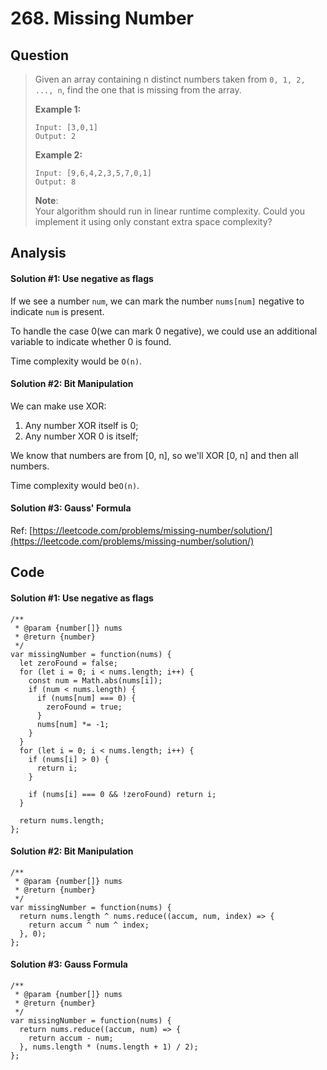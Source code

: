 # 268. Missing Number

## Question

> Given an array containing n distinct numbers taken from `0, 1, 2, ..., n`, find the one that is missing from the array.
>
> **Example 1:**
>
> ```text
> Input: [3,0,1]
> Output: 2
> ```
>
> **Example 2:**
>
> ```text
> Input: [9,6,4,2,3,5,7,0,1]
> Output: 8
> ```
>
> **Note**:  
> Your algorithm should run in linear runtime complexity. Could you implement it using only constant extra space complexity?

## Analysis

#### Solution \#1: Use negative as flags

If we see a number `num`, we can mark the number `nums[num]` negative to indicate `num` is present.

To handle the case 0\(we can mark 0 negative\), we could use an additional variable to indicate whether 0 is found.

Time complexity would be `O(n)`.

#### Solution \#2: Bit Manipulation

We can make use XOR:

1. Any number XOR itself is 0;
2. Any number XOR 0 is itself;

We know that numbers are from \[0, n\], so we'll XOR \[0, n\] and then all numbers.

Time complexity would be`O(n)`.

#### Solution \#**3**: **Gauss' Formula**

Ref: [https://leetcode.com/problems/missing-number/solution/](https://leetcode.com/problems/missing-number/solution/)

## Code

#### Solution \#1: Use negative as flags

```text
/**
 * @param {number[]} nums
 * @return {number}
 */
var missingNumber = function(nums) {
  let zeroFound = false;
  for (let i = 0; i < nums.length; i++) {
    const num = Math.abs(nums[i]);
    if (num < nums.length) {
      if (nums[num] === 0) {
        zeroFound = true;
      }
      nums[num] *= -1;
    }
  }
  for (let i = 0; i < nums.length; i++) {
    if (nums[i] > 0) {
      return i;
    }
    
    if (nums[i] === 0 && !zeroFound) return i;
  }
  
  return nums.length;
};
```

#### Solution \#2: Bit Manipulation

```text
/**
 * @param {number[]} nums
 * @return {number}
 */
var missingNumber = function(nums) {
  return nums.length ^ nums.reduce((accum, num, index) => {
    return accum ^ num ^ index;
  }, 0);
};
```

#### Solution \#3: Gauss Formula

```text
/**
 * @param {number[]} nums
 * @return {number}
 */
var missingNumber = function(nums) {
  return nums.reduce((accum, num) => {
    return accum - num;
  }, nums.length * (nums.length + 1) / 2);
};
```

